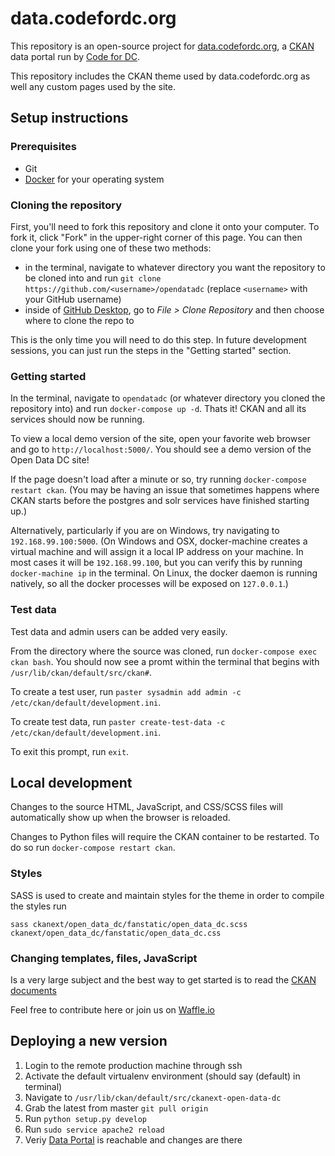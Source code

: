 # data.codefordc.org

This repository is an open-source project for [data.codefordc.org](http://data.codefordc.org/), a [CKAN](https://ckan.org/) data portal run by [Code for DC](https://codefordc.org/).

This repository includes the CKAN theme used by data.codefordc.org as well any custom pages used by the site.

## Setup instructions

### Prerequisites

- Git
- [Docker](https://docs.docker.com/engine/installation/) for your operating system

### Cloning the repository

First, you'll need to fork this repository and clone it onto your computer. To fork it, click "Fork" in the upper-right corner of this page. You can then clone your fork using one of these two methods:
- in the terminal, navigate to whatever directory you want the repository to be cloned into and run `git clone https://github.com/<username>/opendatadc` (replace `<username>` with your GitHub username)
- inside of [GitHub Desktop](https://desktop.github.com/), go to _File > Clone Repository_ and then choose where to clone the repo to

This is the only time you will need to do this step. In future development sessions, you can just run the steps in the "Getting started" section.

### Getting started

In the terminal, navigate to `opendatadc` (or whatever directory you cloned the repository into) and run `docker-compose up -d`. Thats it! CKAN and all its services should now be running.

To view a local demo version of the site, open your favorite web browser and go to `http://localhost:5000/`. You should see a demo version of the Open Data DC site!

If the page doesn't load after a minute or so, try running `docker-compose restart ckan`. (You may be having an issue that sometimes happens where CKAN starts before the postgres and solr services have finished starting up.)

Alternatively, particularly if you are on Windows, try navigating to `192.168.99.100:5000`. (On Windows and OSX, docker-machine creates a virtual machine and will assign it a local IP address on your machine. In most cases it will be `192.168.99.100`, but you can verify this by running `docker-machine ip` in the terminal. On Linux, the docker daemon is running natively, so all the docker processes will be exposed on `127.0.0.1`.)

### Test data

Test data and admin users can be added very easily.

From the directory where the source was cloned, run `docker-compose exec ckan bash`. You should now see a promt within the terminal that begins with `/usr/lib/ckan/default/src/ckan#`.

To create a test user, run `paster sysadmin add admin -c /etc/ckan/default/development.ini`.

To create test data, run `paster create-test-data -c /etc/ckan/default/development.ini`.

To exit this prompt, run `exit`.

## Local development

Changes to the source HTML, JavaScript, and CSS/SCSS files will automatically show up when the browser is reloaded.

Changes to Python files will require the CKAN container to be restarted.  To do so run `docker-compose restart ckan`.

### Styles

SASS is used to create and maintain styles for the theme in order to compile the styles run
```
sass ckanext/open_data_dc/fanstatic/open_data_dc.scss ckanext/open_data_dc/fanstatic/open_data_dc.css 
```

### Changing templates, files, JavaScript

Is a very large subject and the best way to get started is to read the [CKAN documents](http://docs.ckan.org/en/latest/theming/templates.html)

Feel free to contribute here or join us on [Waffle.io](https://waffle.io/codefordc/data.codefordc.org)

## Deploying a new version

1. Login to the remote production machine through ssh
2. Activate the default virtualenv environment (should say (default) in terminal)
3. Navigate to `/usr/lib/ckan/default/src/ckanext-open-data-dc`
4. Grab the latest from master `git pull origin`
5. Run `python setup.py develop`
6. Run `sudo service apache2 reload`
7. Veriy [Data Portal](data.codefordc.org) is reachable and changes are there
